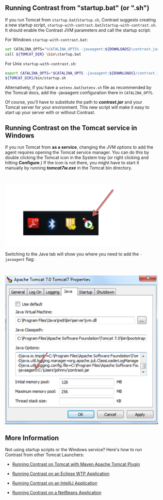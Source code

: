 <!--
title: "Installing on Tomcat"
description: "Tomcat installation process using Windows or startup script"
tags: "java agent installation Tomcat"
-->


## Running Contrast from "startup.bat" (or ".sh")

If you run Tomcat from `startup.bat`/`startup.sh`, Contrast suggests creating a new startup script, `startup-with-contrast.bat`/`startup-with-contrast.sh`. It should enable the Contrast JVM parameters and call the startup script:

For Windows `startup-with-contrast.bat`:
``` sh
set CATALINA_OPTS="%CATALINA_OPTS% -javaagent:${DOWNLOADS}\contrast.jar"
call ${TOMCAT_DIR} \bin\startup.bat
```

For Unix `startup-with-contrast.sh`:
``` sh
export CATALINA_OPTS="$CATALINA_OPTS -javaagent:${DOWNLOADS}/contrast.jar"
${TOMCAT_DIR}/bin/startup.sh
```

Alternatively, if you have a `setenv.bat`/`setenv.sh` file as recommended by the Tomcat docs, add the -javaagent configuration there in `CATALINA_OPTS`.

Of course, you'll have to substitute the path to ***contrast.jar*** and your Tomcat server for your environment. This new script will make it easy to start up your server with or without Contrast.

## Running Contrast on the Tomcat service in Windows

If you run Tomcat from **as a service**, changing the JVM options to add the agent requires opening the Tomcat service manager. You can do this by double clicking the Tomcat icon in the System tray (or right clicking and hitting **Configure**.) If the icon is not there, you might have to start it manually by running ***tomcat7w.exe*** in the Tomcat bin directory.

<br>

<a href="assets/images/KB2-a01_1.png" rel="lightbox" title="System Tray Icon"><img class="thumbnail" src="assets/images/KB2-a01_1.png"/></a>

Switching to the Java tab will show you where you need to add the `-javaagent` flag:

<br>

<a href="assets/images/KB2-a01_2.png" rel="lightbox" title="Tomcat Properties"><img class="thumbnail" src="assets/images/KB2-a01_2.png"/></a>

## More Information

Not using startup scripts or the Windows service? Here's how to run Contrast from other Tomcat Launchers:

- [Running Contrast on Tomcat with Maven Apache Tomcat Plugin](installation-javaserver.html#apache)

- [Running Contrast on an Eclipse WTP Application](installation-javaserver.html#eclipse)

- [Running Contrast on an IntelliJ Application](installation-javaserver.html#intellij)

- [Running Contrast on a NetBeans Application](installation-javaserver.html#netbeans)
